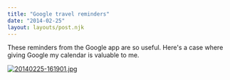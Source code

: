 ```yaml
---
title: "Google travel reminders"
date: "2014-02-25"
layout: layouts/post.njk
---
```


These reminders from the Google app are so useful. Here's a case where giving
Google my calendar is valuable to me.

[![20140225-161901.jpg](images/20140225-161901.jpg)](http://bentsai.files.wordpress.com/2014/02/20140225-161901.jpg)
